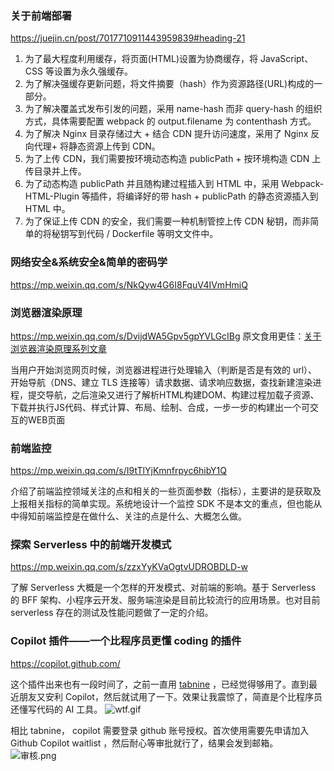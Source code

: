 ### 关于前端部署
https://juejin.cn/post/7017710911443959839#heading-21

1. 为了最大程度利用缓存，将页面(HTML)设置为协商缓存，将 JavaScript、CSS 等设置为永久强缓存。
2. 为了解决强缓存更新问题，将文件摘要（hash）作为资源路径(URL)构成的一部分。
3. 为了解决覆盖式发布引发的问题，采用 name-hash 而非 query-hash 的组织方式，具体需要配置 webpack 的 output.filename 为 contenthash 方式。
4. 为了解决 Nginx 目录存储过大 + 结合 CDN 提升访问速度，采用了 Nginx 反向代理+ 将静态资源上传到 CDN。
5. 为了上传 CDN，我们需要按环境动态构造 publicPath + 按环境构造 CDN 上传目录并上传。
6. 为了动态构造 publicPath 并且随构建过程插入到 HTML 中，采用 Webpack-HTML-Plugin 等插件，将编译好的带 hash + publicPath 的静态资源插入到 HTML 中。
7. 为了保证上传 CDN 的安全，我们需要一种机制管控上传 CDN 秘钥，而非简单的将秘钥写到代码 / Dockerfile 等明文文件中。

### 网络安全&系统安全&简单的密码学
https://mp.weixin.qq.com/s/NkQyw4G6I8FquV4IVmHmiQ

### 浏览器渲染原理
https://mp.weixin.qq.com/s/DvijdWA5Gpv5gpYVLGcIBg
原文食用更佳：[关于浏览器渲染原理系列文章](https://developer.chrome.com/authors/kosamari/)

当用户开始浏览网页时候，浏览器进程进行处理输入（判断是否是有效的 url）、开始导航（DNS、建立 TLS 连接等）请求数据、请求响应数据，查找新建渲染进程，提交导航，之后渲染又进行了解析HTML构建DOM、构建过程加载子资源、下载并执行JS代码、样式计算、布局、绘制、合成，一步一步的构建出一个可交互的WEB页面

### 前端监控
https://mp.weixin.qq.com/s/I9tTlYjKmnfrpyc6hibY1Q

介绍了前端监控领域关注的点和相关的一些页面参数（指标），主要讲的是获取及上报相关指标的简单实现。系统地设计一个监控 SDK 不是本文的重点，但也能从中得知前端监控是在做什么、关注的点是什么、大概怎么做。

### 探索 Serverless 中的前端开发模式
https://mp.weixin.qq.com/s/zzxYyKVaOgtvUDROBDLD-w

了解 Serverless 大概是一个怎样的开发模式、对前端的影响。基于 Serverless 的 BFF 架构、小程序云开发、服务端渲染是目前比较流行的应用场景。也对目前 serverless 存在的测试及性能问题做了一定的介绍。

### Copilot 插件——一个比程序员更懂 coding 的插件
https://copilot.github.com/

这个插件出来也有一段时间了，之前一直用 [tabnine](https://www.tabnine.com/]) ，已经觉得够用了。直到最近朋友又安利 Copilot，然后就试用了一下。效果让我震惊了，简直是个比程序员还懂写代码的 AI 工具。
![wtf.gif](http://tva1.sinaimg.cn/large/006onK1Rgy1h0uopgwwhwg31h80sahdt.gif)

相比 tabnine， copilot 需要登录 github 账号授权。首次使用需要先申请加入 Github Copilot waitlist ，然后耐心等审批就行了，结果会发到邮箱。
![审核.png](http://tva1.sinaimg.cn/large/006onK1Rgy1h0uosijkm1j30qu0bln06.jpg)